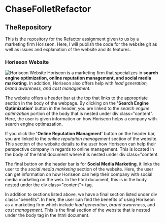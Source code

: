 # ChaseFolletRefactor

## TheRepository

This is the repository for the Refactor assignment given to us by a marketing firm Horiseon. Here, I will publish the code for the website git as well as issues and explanation of the website and its features.

### Horiseon Website

![Horiseon Website](https://github.com/clf9008/ChaseFolletRefactor/blob/Assests/01-html-css-git-homework-demo.png)
Horiseon is a marketing firm that specializes in **search engine optimization, online reputation management, and social media marketing**. In addition, Horiseon also offers help with _lead generation, brand awareness, and cost management._

The website offers a header bar at the top that links to the appropriate section in the body of the webpage. By clicking on the **'Search Engine Optimization'** button in the header, you are linked to the _search engine optimzation_ portion of the body that is nested under div class="content". Here, the user is given information on how Horiseon helps a company with search engine optimazation.

If you click the **'Online Reputation Managment'** button on the header bar, you are linked to the _online reputation management_ section of the website. This section of the website details to the user how Horiseon can help their perspective company in regards to online management. This is located in the body of the html document where it is nested under div class="content.

The final button on the header bar is for **Social Media Marketing**, it links the user to the _social media marketing_ section of the website. Here, the user can get information on how Horiseon can help their company with social media marketing on the web. In the html document, this is in the body nested under the div class="content"> tag.

In addition to sections listed above, we have a final section listed under div class="benefits". In here, the user can find the benefits of using Horiseon as a marketing firm which include _lead generation_, _brand awareness_, and _cost management_. This is the final section of the website that is nested under the body tag in the html document.
